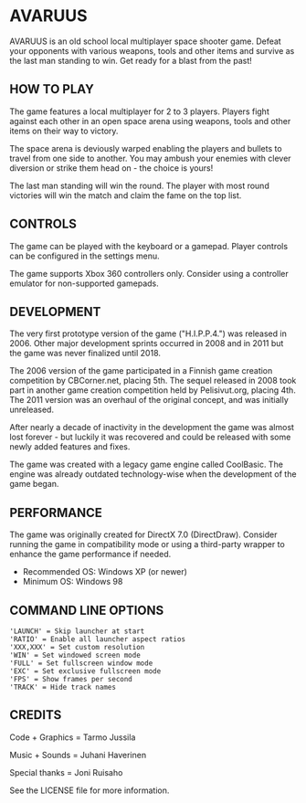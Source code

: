 # AVARUUS

AVARUUS is an old school local multiplayer space shooter game.
Defeat your opponents with various weapons, tools and other
items and survive as the last man standing to win.
Get ready for a blast from the past!

HOW TO PLAY
----------------------------------------------------------------

The game features a local multiplayer for 2 to 3 players.
Players fight against each other in an open space arena using
weapons, tools and other items on their way to victory.

The space arena is deviously warped enabling the players and
bullets to travel from one side to another. You may ambush your
enemies with clever diversion or strike them head on - the
choice is yours!

The last man standing will win the round. The player with most
round victories will win the match and claim the fame on the
top list.

CONTROLS
----------------------------------------------------------------

The game can be played with the keyboard or a gamepad. Player
controls can be configured in the settings menu.

The game supports Xbox 360 controllers only. Consider using a
controller emulator for non-supported gamepads.

DEVELOPMENT
----------------------------------------------------------------

The very first prototype version of the game ("H.I.P.P.4.") was
released in 2006. Other major development sprints occurred in
2008 and in 2011 but the game was never finalized until 2018.

The 2006 version of the game participated in a Finnish game
creation competition by CBCorner.net, placing 5th. The sequel
released in 2008 took part in another game creation competition
held by Pelisivut.org, placing 4th. The 2011 version was an
overhaul of the original concept, and was initially unreleased.

After nearly a decade of inactivity in the development the game
was almost lost forever - but luckily it was recovered and could
be released with some newly added features and fixes.

The game was created with a legacy game engine called CoolBasic.
The engine was already outdated technology-wise when the
development of the game began.

PERFORMANCE
----------------------------------------------------------------

The game was originally created for DirectX 7.0 (DirectDraw).
Consider running the game in compatibility mode or using a
third-party wrapper to enhance the game performance if needed.

- Recommended OS: Windows XP (or newer)
- Minimum OS: Windows 98

COMMAND LINE OPTIONS
----------------------------------------------------------------

```
'LAUNCH' = Skip launcher at start
'RATIO' = Enable all launcher aspect ratios
'XXX,XXX' = Set custom resolution
'WIN' = Set windowed screen mode
'FULL' = Set fullscreen window mode
'EXC' = Set exclusive fullscreen mode
'FPS' = Show frames per second
'TRACK' = Hide track names
```

CREDITS
----------------------------------------------------------------

Code + Graphics = Tarmo Jussila

Music + Sounds = Juhani Haverinen

Special thanks = Joni Ruisaho

See the LICENSE file for more information.
